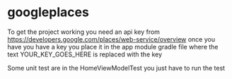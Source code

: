 # googleplaces

To get the project working you need an api key from https://developers.google.com/places/web-service/overview
once you have you have a key you place it in the app module gradle file where the 
text YOUR_KEY_GOES_HERE is replaced with the key

Some unit test are in the HomeViewModelTest you just have to run the test
